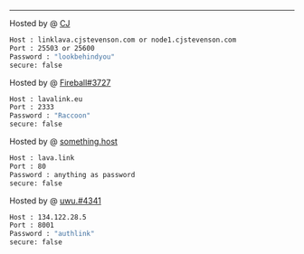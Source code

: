 ---

Hosted by @ [CJ](https://cjstevenson.com/)
```bash
Host : linklava.cjstevenson.com or node1.cjstevenson.com
Port : 25503 or 25600
Password : "lookbehindyou"
secure: false
```
Hosted by @ [Fireball#3727](https://www.lavalink.eu)
```bash
Host : lavalink.eu
Port : 2333
Password : "Raccoon"
secure: false
```
Hosted by @ [something.host](https://support.something.host/en/article/lavalink-hosting-okm26z/)
```bash
Host : lava.link
Port : 80
Password : anything as password
secure: false
```
Hosted by @ [uwu.#4341](https://github.com/knyaoo)
```bash
Host : 134.122.28.5
Port : 8001
Password : "authlink"
secure: false
```
